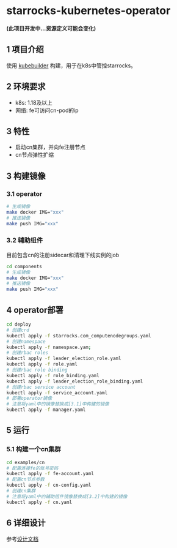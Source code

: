 # starrocks-kubernetes-operator

**(此项目开发中...资源定义可能会变化)**
## 1 项目介绍
使用 [kubebuilder](https://github.com/kubernetes-sigs/kubebuilder) 构建，用于在k8s中管控starrocks。

## 2 环境要求
 * k8s: 1.18及以上
 * 网络: fe可访问cn-pod的ip

## 3 特性
* 启动cn集群，并向fe注册节点
* cn节点弹性扩缩

## 3 构建镜像
### 3.1 operator
```bash
# 生成镜像
make docker IMG="xxx"
# 推送镜像
make push IMG="xxx"
```
### 3.2 辅助组件
目前包含cn的注册sidecar和清理下线实例的job
```bash
cd components
# 生成镜像
make docker IMG="xxx"
# 推送镜像
make push IMG="xxx"
```

## 4 operator部署
```bash
cd deploy
# 创建crd
kubectl apply -f starrocks.com_computenodegroups.yaml
# 创建namespace
kubectl apply -f namespace.yam;
# 创建rbac roles
kubectl apply -f leader_election_role.yaml
kubectl apply -f role.yaml
# 创建rbac role binding
kubectl apply -f role_binding.yaml
kubectl apply -f leader_election_role_binding.yaml
# 创建rbac service account
kubectl apply -f service_account.yaml
# 部署operator镜像
# 注意将yaml中的镜像替换成[3.1]中构建的镜像
kubectl apply -f manager.yaml
```

## 5 运行
### 5.1 构建一个cn集群
```bash 
cd examples/cn
# 配置连接fe的账号密码
kubectl apply -f fe-account.yaml
# 配置cn节点参数
kubectl apply -f cn-config.yaml
# 创建cn集群
# 注意将yaml中的辅助组件镜像替换成[3.2]中构建的镜像
kubectl apply -f cn.yaml
```
## 6 详细设计
参考[设计文档](./doc)
